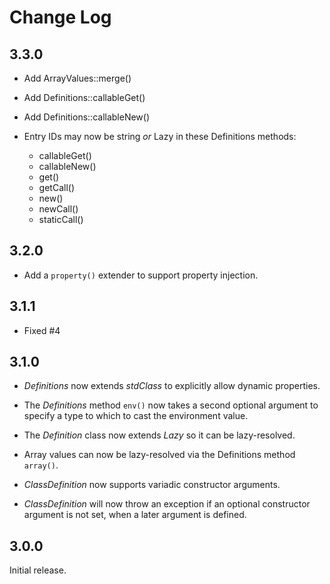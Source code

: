 # Change Log

## 3.3.0

- Add ArrayValues::merge()

- Add Definitions::callableGet()

- Add Definitions::callableNew()

- Entry IDs may now be string *or* Lazy in these Definitions methods:

    - callableGet()
    - callableNew()
    - get()
    - getCall()
    - new()
    - newCall()
    - staticCall()

## 3.2.0

- Add a `property()` extender to support property injection.

## 3.1.1

- Fixed #4

## 3.1.0

- _Definitions_ now extends _stdClass_ to explicitly allow dynamic properties.

- The _Definitions_ method `env()` now takes a second optional argument to
  specify a type to which to cast the environment value.

- The _Definition_ class now extends _Lazy_ so it can be lazy-resolved.

- Array values can now be lazy-resolved via the Definitions method `array()`.

- _ClassDefinition_ now supports variadic constructor arguments.

- _ClassDefinition_ will now throw an exception if an optional constructor
  argument is not set, when a later argument is defined.

## 3.0.0

Initial release.
